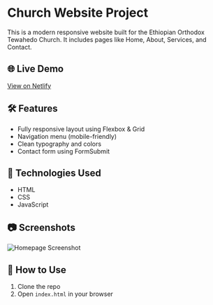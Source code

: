 # Church Website Project

This is a modern responsive website built for the Ethiopian Orthodox Tewahedo Church. It includes pages like Home, About, Services, and Contact.

## 🌐 Live Demo

[View on Netlify](https://biratu-project1.netlify.app/)

## 🛠️ Features

- Fully responsive layout using Flexbox & Grid
- Navigation menu (mobile-friendly)
- Clean typography and colors
- Contact form using FormSubmit

## 📁 Technologies Used

- HTML
- CSS
- JavaScript

## 📷 Screenshots

![Homepage Screenshot](images/screenshot.png)

## 📌 How to Use

1. Clone the repo
2. Open `index.html` in your browser
